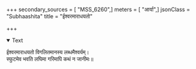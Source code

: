 +++
secondary_sources = [ "MSS_6260",]
meters = [ "आर्या",]
jsonClass = "Subhaashita"
title = "ईश्वरमाराधयतो"

+++

<details open><summary>Text</summary>

ईश्वरमाराधयतो विगलितमानस्य लब्धमैश्वर्यम्।  
स्फुटमेव भवति लघिमा गरिमापि कथं न जानीमः॥
</details>
